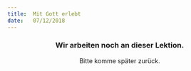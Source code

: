 ```yaml
---
title:  Mit Gott erlebt
date:   07/12/2018
---
```


### <center>Wir arbeiten noch an dieser Lektion.</center>
<center>Bitte komme später zurück.</center>